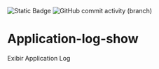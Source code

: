 
![Static Badge](https://img.shields.io/badge/development-abap-red)
![GitHub commit activity (branch)](https://img.shields.io/github/commit-activity/t/edmilson-nascimento/Application-log-show)

# Application-log-show
Exibir Application Log
